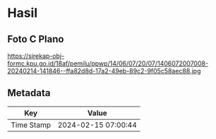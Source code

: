 # Hasil

## Foto C Plano

https://sirekap-obj-formc.kpu.go.id/18af/pemilu/ppwp/14/06/07/20/07/1406072007008-20240214-141846--ffa82d8d-17a2-49eb-89c2-9f05c58aec88.jpg


## Metadata

| Key        | Value               |
| ---------- | ------------------- |
| Time Stamp | 2024-02-15 07:00:44 |



